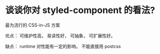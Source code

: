 # 谈谈你对 styled-component 的看法?

最为流行的 CSS-in-JS 方案

优点： 可维护性高， 易读性好， 可抽象， 可扩展性好。

缺点： runtime 对性能有一定的影响。 不能直接用 postcss
